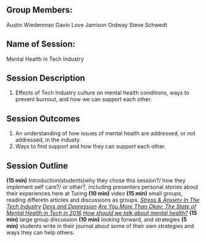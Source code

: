 ## Group Members:
Austin Wiedenman
Gavin Love
Jamison Ordway
Steve Schwedt

## Name of Session: 
Mental Health in Tech Industry

## Session Description 

1. Effects of Tech Industry culture on mental health conditions, ways to prevent burnout, and how we can support each other.

## Session Outcomes 

1. An understanding of how issues of mental health are addressed, or not addressed, in the industy.
2. Ways to find support and how they can support each other.

## Session Outline 

**(15 min)** Introduction(students)why they chose this session?/ how they implement self care?/ or other?, including presenters personal stories about their experiences here at Turing
**(10 min)** video
**(15 min)** small groups, reading differetn articles and discussions as groups.
     *[Stress & Anxiety In The Tech Industry](https://risepsychology.com/blog/2017/10/30/stressintech)*
     *[Devs and Depression](http://baugues.com/devs-and-depression)*
     *[Are You More Than Okay: The State of Mental Health in Tech in 2016](https://modelviewculture.com/pieces/are-you-more-than-okay-the-state-of-mental-health-in-tech-in-2016)*
     *[How should we talk about mental health?](https://ideas.ted.com/how-should-we-talk-about-mental-health/)*
**(15 min)** large group discussion
**(10 min)** looking forward, and strategies
**(5 min)** students write in their journal about some of their own strategies and ways they can help others.
